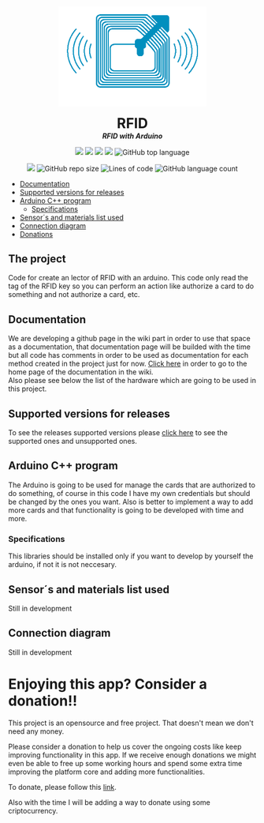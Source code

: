 <p align="center">
  <img width="300" src="coverImage.png" alt="logo">
  <h1 align="center" style="margin: 0 auto 0 auto;">RFID</h1>
  <h5 align="center" style="margin: 0 auto 0 auto;">RFID with Arduino</h5>
</p>

<p align="center">
  <img src="https://img.shields.io/github/last-commit/dmtzs/PN532-Arduino">
  <img src="https://img.shields.io/github/contributors/dmtzs/PN532-Arduino">
  <img src="https://img.shields.io/github/issues/dmtzs/PN532-Arduino?label=issues">
  <img src="https://img.shields.io/github/stars/dmtzs/PN532-Arduino">
  <img alt="GitHub top language" src="https://img.shields.io/github/languages/top/dmtzs/PN532-Arduino">
</p>

<p align="center">
  <img src="https://img.shields.io/github/languages/code-size/dmtzs/PN532-Arduino">
  <img alt="GitHub repo size" src="https://img.shields.io/github/repo-size/dmtzs/PN532-Arduino">
  <img alt="Lines of code" src="https://img.shields.io/tokei/lines/github/dmtzs/PN532-Arduino?label=total%20lines%20in%20repo">
  <img alt="GitHub language count" src="https://img.shields.io/github/languages/count/dmtzs/PN532-Arduino">
</p>

- [Documentation](#Documentation)
- [Supported versions for releases](#Supported-versions-for-releases)
- [Arduino C++ program](#arduino-c-program)
  - [Specifications](#Specifications)
- [Sensor´s and materials list used](#sensors-and-materials-list-used)
- [Connection diagram](#connection-diagram)
- [Donations](#Enjoying-this-app?-Consider-a-donation!!)

## The project
Code for create an lector of RFID with an arduino. This code only read the tag of the RFID key so you can perform an action like authorize a card to do something and not authorize a card, etc.

## Documentation
We are developing a github page in the wiki part in order to use that space as a documentation, that documentation page will be builded with the time but all code has comments in order to be used as documentation for each method created in the project just for now. [Click here](https://github.com/dmtzs/PN532-Arduino/wiki) in order to go to the home page of the documentation in the wiki.
<br>
Also please see below the list of the hardware which are going to be used in this project.

## Supported versions for releases
To see the releases supported versions please [click here](https://github.com/dmtzs/PN532-Arduino/blob/master/SECURITY.md) to see the supported ones and unsupported ones.

## Arduino C++ program
The Arduino is going to be used for manage the cards that are authorized to do something, of course in this code I have my own credentials but should be changed by the ones you want.
Also is better to implement a way to add more cards and that functionality is going to be developed with time and more.

### Specifications
This libraries should be installed only if you want to develop by yourself the arduino, if not it is not neccesary.

## Sensor´s and materials list used
Still in development

## Connection diagram
Still in development

# Enjoying this app? Consider a donation!!
This project is an opensource and free project. That doesn't mean we don't need any money.

Please consider a donation to help us cover the ongoing costs like keep improving functionality in this app. If we receive enough donations we might even be able to free up some working hours and spend some extra time improving the platform core and adding more functionalities.

To donate, please follow this [link](https://ceneka.net/dmtzs).

Also with the time I will be adding a way to donate using some criptocurrency.
